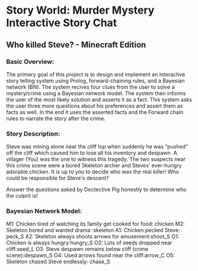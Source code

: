 # Story World: Murder Mystery Interactive Story Chat
## Who killed Steve? - Minecraft Edition

### Basic Overview:
The primary goal of this project is to design and implement an interactive story telling system using Prolog, forward-chaining rules, and a Bayesian network (BN). 
The system recives four clues from the user to solve a mystery/crime using a Bayesian network model. 
The system then informs the user of the most likely solution and asserts it as a fact. 
This system asks the user three more questions about his preferences and assert them as facts as well.
In the end it uses the asserted facts and the Forward chain rules to narrate the story after the crime.

### Story Description:
Steve was mining stone near the cliff top when suddenly he was “pushed” off the cliff which caused him to lose all his inventory and despawn. 
A villager (You) was the one to witness this tragedy. 
The two suspects near this crime scene were a bored Skeleton archer and Steves’ ever-hungry adorable chicken.
It is up to you to decide who was the real killer! 
Who could be responsible for Steve's descent?  

Answer the questions asked by Dectective Pig honestly to determine who the culprit is!

### Bayesian Network Model:
M1: Chicken tired of watching its family get cooked for food: chicken
M2: Skeleton bored and wanted drama :skeleton
A1: Chicken pecked Steve: peck_S
A2: Skeleton always shoots arrows for amusement:shoot_S
O1: Chicken is always hungry:hungry_S
O2: Lots of seeds dropped near cliff:seed_L
O3: Steve despawn remains below cliff (crime scene):despawn_S
O4: Used arrows found near the cliff:arrow_C 
O5: Skeleton chased Steve endlessly: chase_S
